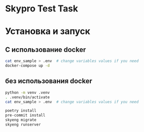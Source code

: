 # Skypro Test Task

# Установка и запуск
## С использование docker
```bash
cat env_sample > .env  # change variables values if you need
docker-compose up -d
```

## без использования docker
```zsh
python -m venv .venv
. .venv/bin/activate
cat env_sample > .env  # change variables values if you need

poetry install
pre-commit install
skyeng migrate
skyeng runserver
```
